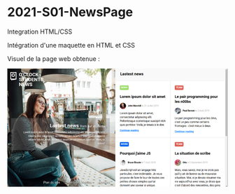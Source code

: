 # 2021-S01-NewsPage
Integration HTML/CSS



Intégration d'une maquette en HTML et CSS

Visuel de la page web obtenue :

<img src="./screenshot.png">
